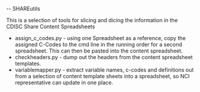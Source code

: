 -- SHAREutils

This is a selection of tools for slicing and dicing the information in the CDISC Share Content Spreadsheets

- assign_c_codes.py - using one Spreadsheet as a reference, copy the assigned C-Codes to the cmd line in the running order for a second spreadsheet.  This can then be pasted into the content spreadsheet.
- checkheaders.py - dump out the headers from the content spreadsheet templates.
- variablemapper.py - extract variable names, c-codes and definitions out from a selection of content template sheets into a spreadsheet, so NCI representative can update in one place.